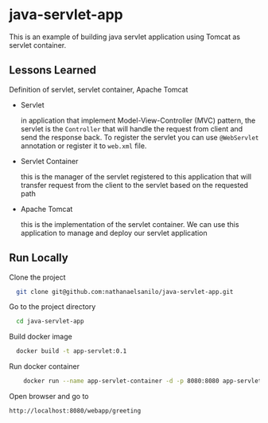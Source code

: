 # java-servlet-app

This is an example of building java servlet application using Tomcat as servlet container.

## Lessons Learned

Definition of servlet, servlet container, Apache Tomcat

- Servlet

  in application that implement Model-View-Controller (MVC) pattern, the servlet is the `Controller` that will handle the request from client and send the response back. To register the servlet you can use `@WebServlet` annotation or register it to `web.xml` file.

- Servlet Container

  this is the manager of the servlet registered to this application that will transfer request from the client to the servlet based on the requested path

- Apache Tomcat

  this is the implementation of the servlet container. We can use this application to manage and deploy our servlet application

## Run Locally

Clone the project

```bash
  git clone git@github.com:nathanaelsanilo/java-servlet-app.git
```

Go to the project directory

```bash
  cd java-servlet-app
```

Build docker image

```bash
  docker build -t app-servlet:0.1
```

Run docker container

```bash
    docker run --name app-servlet-container -d -p 8080:8080 app-servlet:0.1
```

Open browser and go to

```
http://localhost:8080/webapp/greeting
```
